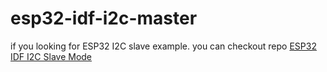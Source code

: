 # esp32-idf-i2c-master
if you looking for ESP32 I2C slave example. you can checkout repo [ESP32 IDF I2C Slave Mode](https://github.com/myfreax/esp32-idf-i2c-slave) 